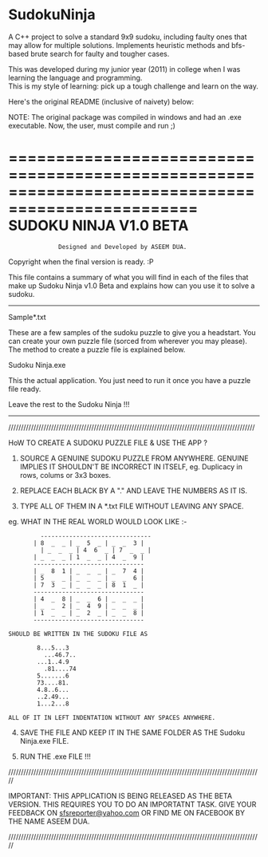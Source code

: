 # SudokuNinja

A C++ project to solve a standard 9x9 sudoku, including faulty ones that may allow for multiple solutions.
Implements heuristic methods and bfs-based brute search for faulty and tougher cases. 

This was developed during my junior year (2011) in college when I was learning the language and programming.  
This is my style of learning: pick up a tough challenge and learn on the way. 

Here's the original README (inclusive of naivety) below: 

NOTE: The original package was compiled in windows and had an .exe executable. Now, the user, must compile and run ;)

==================================================================================================
                       SUDOKU NINJA V1.0 BETA
==================================================================================================
                  Designed and Developed by ASEEM DUA.


Copyright when the final version is ready. :P 


This file contains a summary of what you will find in each of the files that
make up Sudoku Ninja v1.0 Beta and explains how can you use it to solve a sudoku.

**************************************************************************************************
Sample*.txt

These are a few samples of the sudoku puzzle to give you a headstart.
You can create your own puzzle file (sorced from wherever you may please).
The method to create a puzzle file is explained below.


Sudoku Ninja.exe

This the actual application. You just need to run it once you have a puzzle file ready. 

Leave the rest to the Sudoku Ninja !!! 


**************************************************************************************************


//////////////////////////////////////////////////////////////////////////////////////////////////


HoW TO CREATE A SUDOKU PUZZLE FILE & USE THE APP ?

1. SOURCE A GENUINE SUDOKU PUZZLE FROM ANYWHERE. GENUINE IMPLIES IT SHOULDN'T BE
   INCORRECT IN ITSELF, eg. Duplicacy in rows, colums or 3x3 boxes.

2. REPLACE EACH BLACK BY A "." AND LEAVE THE NUMBERS AS IT IS.

3. TYPE ALL OF THEM IN A *.txt FILE WITHOUT LEAVING ANY SPACE.

eg. WHAT IN THE REAL WORLD WOULD LOOK LIKE :-
	
	         -------------------------------
           | 8  _  _ | _  5  _ | _  _  3 |
 	         | _  _  _ | 4  6  _ | 7  _  _ |
           | _  _  _ | 1  _  _ | 4  _  9 |
           -------------------------------
           | _  8  1 | _  _  _ | _  7  4 |
           | 5  _  _ | _  _  _ | _  _  6 |
           | 7  3  _ | _  _  _ | 8  1  _ |
           -------------------------------
           | 4  _  8 | _  _  6 | _  _  _ |
           | _  _  2 | _  4  9 | _  _  _ |
           | 1  _  _ | _  2  _ | _  _  8 |
           -------------------------------

    SHOULD BE WRITTEN IN THE SUDOKU FILE AS

            8...5...3
	          ...46.7..
            ...1..4.9
	          .81....74
            5.......6
            73....81.
            4.8..6...
            ..2.49...
            1...2...8

    ALL OF IT IN LEFT INDENTATION WITHOUT ANY SPACES ANYWHERE.

4. SAVE THE FILE AND KEEP IT IN THE SAME FOLDER AS THE Sudoku Ninja.exe FILE.

5. RUN THE .exe FILE !!!
		
/////////////////////////////////////////////////////////////////////////////////////////////////////


IMPORTANT: THIS APPLICATION IS BEING RELEASED AS THE BETA VERSION.
           THIS REQUIRES YOU TO DO AN IMPORTATNT TASK. GIVE YOUR FEEDBACK ON sfsreporter@yahoo.com
           OR FIND ME ON FACEBOOK BY THE NAME ASEEM DUA. 

/////////////////////////////////////////////////////////////////////////////////////////////////////
